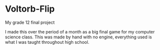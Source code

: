 # Voltorb-Flip
My grade 12 final project

I made this over the period of a month as a big final game for my computer science class.
This was made by hand with no engine, everything used is what I was taught throughout high school.
